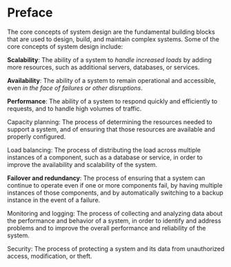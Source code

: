 # Preface

The core concepts of system design are the fundamental building blocks that are used to design, build, and maintain complex systems. Some of the core concepts of system design include:

**Scalability**: The ability of a system to *handle increased loads* by adding more resources, such as additional servers, databases, or services.

**Availability**: The ability of a system to remain operational and accessible, even *in the face of failures or other disruptions*.

**Performance**: The ability of a system to respond quickly and efficiently to requests, and to handle high volumes of traffic.

Capacity planning: The process of determining the resources needed to support a system, and of ensuring that those resources are available and properly configured.

Load balancing: The process of distributing the load across multiple instances of a component, such as a database or service, in order to improve the availability and scalability of the system.

**Failover and redundancy**: The process of ensuring that a system can continue to operate even if one or more components fail, by having multiple instances of those components, and by automatically switching to a backup instance in the event of a failure.

Monitoring and logging: The process of collecting and analyzing data about the performance and behavior of a system, in order to identify and address problems and to improve the overall performance and reliability of the system.

Security: The process of protecting a system and its data from unauthorized access, modification, or theft.
